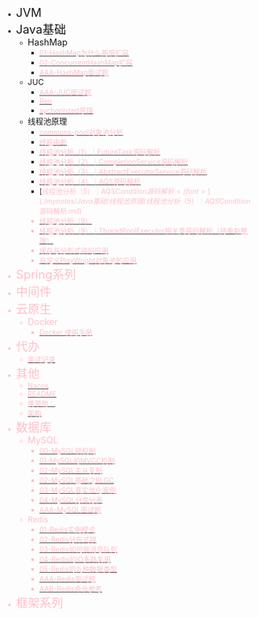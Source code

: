 - <font size = '5'>JVM</font>
- <font size = '5'>Java基础</font>
  - <font size = '4'>HashMap</font>
    - [<font color = 'pink'>01-HashMap为什么两倍扩容</font>](./mynotes/Java基础/HashMap/01-HashMap为什么两倍扩容.md)
    - [<font color = 'pink'>02-ConcurrentHashMap扩容</font>](./mynotes/Java基础/HashMap/02-ConcurrentHashMap扩容.md)
    - [<font color = 'pink'>AAA-HashMap面试题</font>](./mynotes/Java基础/HashMap/AAA-HashMap面试题.md)
  - <font size = '3'>JUC</font>
    - [<font color = 'pink'>AAA-JUC面试题</font>](./mynotes/Java基础/JUC/AAA-JUC面试题.md)
    - [<font color = 'pink'>Ren</font>](./mynotes/Java基础/JUC/Ren.md)
    - [<font color = 'pink'>sychorinzed原理</font>](./mynotes/Java基础/JUC/sychorinzed原理.md)
  - <font size = '3'>线程池原理</font>
    - [<font color = 'pink'>commons-pool对象池分析</font>](./mynotes/Java基础/线程池原理/commons-pool对象池分析.md)
    - [<font color = 'pink'>线程中断</font>](./mynotes/Java基础/线程池原理/线程中断.md)
    - [<font color = 'pink'>线程池分析（1）｜FutureTask源码解析</font>](./mynotes/Java基础/线程池原理/线程池分析（1）｜FutureTask源码解析.md)
    - [<font color = 'pink'>线程池分析（2）｜CompletionService源码解析</font>](./mynotes/Java基础/线程池原理/线程池分析（2）｜CompletionService源码解析.md)
    - [<font color = 'pink'>线程池分析（3）｜AbstractExecutorService源码解析</font>](./mynotes/Java基础/线程池原理/线程池分析（3）｜AbstractExecutorService源码解析.md)
    - [<font color = 'pink'>线程池分析（4）｜AQS源码解析</font>](./mynotes/Java基础/线程池原理/线程池分析（4）｜AQS源码解析.md)
    - [<font color = 'pink'>线程池分析（5）｜AQS$Condition源码解析</font>](./mynotes/Java基础/线程池原理/线程池分析（5）｜AQS$Condition源码解析.md)
    - [<font color = 'pink'>线程池分析（9）</font>](./mynotes/Java基础/线程池原理/线程池分析（9）.md)
    - [<font color = 'pink'>线程池分析（9）｜ThreadPoolExecutor相关类原码解析（待重新整理）</font>](./mynotes/Java基础/线程池原理/线程池分析（9）｜ThreadPoolExecutor相关类原码解析（待重新整理）.md)
    - [<font color = 'pink'>缓存与分布式锁的应用</font>](./mynotes/Java基础/线程池原理/缓存与分布式锁的应用.md)
    - [<font color = 'pink'>自定义PlayWright对象池的应用</font>](./mynotes/Java基础/线程池原理/自定义PlayWright对象池的应用.md)
- <font size = '5'>Spring系列</font>
- <font size = '5'>中间件</font>
- <font size = '5'>云原生</font>
  - <font size = '4'>Docker</font>
    - [<font color = 'pink'>Docker 使用手册</font>](./mynotes/云原生/Docker/Docker%20使用手册.md)
- <font size = '5'>代办</font>
  - [<font color = 'pink'>面试记录</font>](./mynotes/代办/面试记录.md)
- <font size = '5'>其他</font>
  - [<font color = 'pink'>Nacos</font>](./mynotes/其他/Nacos.md)
  - [<font color = 'pink'>README</font>](./mynotes/其他/README.md)
  - [<font color = 'pink'>携带物：</font>](./mynotes/其他/携带物：.md)
  - [<font color = 'pink'>架构</font>](./mynotes/其他/架构.md)
- <font size = '5'>数据库</font>
  - <font size = '4'>MySQL</font>
    - [<font color = 'pink'>00-MySQL锁机制</font>](./mynotes/数据库/MySQL/00-MySQL锁机制.md)
    - [<font color = 'pink'>01-MySQL的MVCC机制</font>](./mynotes/数据库/MySQL/01-MySQL的MVCC机制.md)
    - [<font color = 'pink'>02-MySQL主从复制</font>](./mynotes/数据库/MySQL/02-MySQL主从复制.md)
    - [<font color = 'pink'>02-MySQL基础之BLGC</font>](./mynotes/数据库/MySQL/02-MySQL基础之BLGC.md)
    - [<font color = 'pink'>03-MySQL真实优化案例</font>](./mynotes/数据库/MySQL/03-MySQL真实优化案例.md)
    - [<font color = 'pink'>04-MySQL分库分表</font>](./mynotes/数据库/MySQL/04-MySQL分库分表.md)
    - [<font color = 'pink'>AAA-MySQL面试题</font>](./mynotes/数据库/MySQL/AAA-MySQL面试题.md)
  - <font size = '3'>Redis</font>
    - [<font color = 'pink'>01-Redis实例模式</font>](./mynotes/数据库/Redis/01-Redis实例模式.md)
    - [<font color = 'pink'>02-Redis分布式锁</font>](./mynotes/数据库/Redis/02-Redis分布式锁.md)
    - [<font color = 'pink'>03-Redis如何做消息队列</font>](./mynotes/数据库/Redis/03-Redis如何做消息队列.md)
    - [<font color = 'pink'>04-Redis的IO多路复用</font>](./mynotes/数据库/Redis/04-Redis的IO多路复用.md)
    - [<font color = 'pink'>05-Redis的九种数据类型</font>](./mynotes/数据库/Redis/05-Redis的九种数据类型.md)
    - [<font color = 'pink'>AAA-Redis面试题</font>](./mynotes/数据库/Redis/AAA-Redis面试题.md)
    - [<font color = 'pink'>AAB-Redis命令参考</font>](./mynotes/数据库/Redis/AAB-Redis命令参考.md)
- <font size = '5'>框架系列</font>

